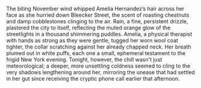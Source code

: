 The biting November wind whipped Amelia Hernandez’s hair across her face as she hurried down Bleecker Street, the scent of roasting chestnuts and damp cobblestones clinging to the air.  Rain, a fine, persistent drizzle, plastered the city to itself, reflecting the muted orange glow of the streetlights in a thousand shimmering puddles.  Amelia, a physical therapist with hands as strong as they were gentle, tugged her worn wool coat tighter, the collar scratching against her already chapped neck.  Her breath plumed out in white puffs, each one a small, ephemeral testament to the frigid New York evening.  Tonight, however, the chill wasn't just meteorological; a deeper, more unsettling coldness seemed to cling to the very shadows lengthening around her, mirroring the unease that had settled in her gut since receiving the cryptic phone call earlier that afternoon.
